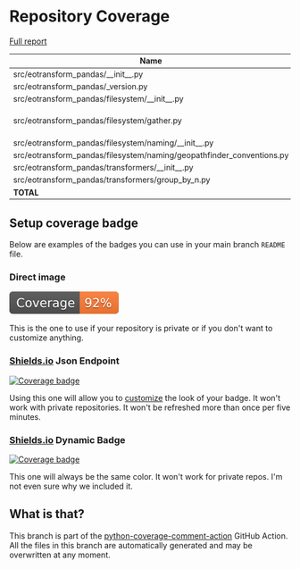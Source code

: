# Repository Coverage

[Full report](https://htmlpreview.github.io/?https://github.com/TUW-GEO/eotransform-pandas/blob/python-coverage-comment-action-data/htmlcov/index.html)

| Name                                                                    |    Stmts |     Miss |   Branch |   BrPart |   Cover |   Missing |
|------------------------------------------------------------------------ | -------: | -------: | -------: | -------: | ------: | --------: |
| src/eotransform\_pandas/\_\_init\_\_.py                                 |        1 |        0 |        0 |        0 |    100% |           |
| src/eotransform\_pandas/\_version.py                                    |        1 |        0 |        0 |        0 |    100% |           |
| src/eotransform\_pandas/filesystem/\_\_init\_\_.py                      |        0 |        0 |        0 |        0 |    100% |           |
| src/eotransform\_pandas/filesystem/gather.py                            |       45 |        1 |       22 |        2 |     96% |30, 36->35, 54->57 |
| src/eotransform\_pandas/filesystem/naming/\_\_init\_\_.py               |        0 |        0 |        0 |        0 |    100% |           |
| src/eotransform\_pandas/filesystem/naming/geopathfinder\_conventions.py |        8 |        5 |        0 |        0 |     38% |      7-11 |
| src/eotransform\_pandas/transformers/\_\_init\_\_.py                    |        0 |        0 |        0 |        0 |    100% |           |
| src/eotransform\_pandas/transformers/group\_by\_n.py                    |       21 |        0 |        2 |        0 |    100% |           |
|                                                               **TOTAL** |   **76** |    **6** |   **24** |    **2** | **92%** |           |


## Setup coverage badge

Below are examples of the badges you can use in your main branch `README` file.

### Direct image

[![Coverage badge](https://raw.githubusercontent.com/TUW-GEO/eotransform-pandas/python-coverage-comment-action-data/badge.svg)](https://htmlpreview.github.io/?https://github.com/TUW-GEO/eotransform-pandas/blob/python-coverage-comment-action-data/htmlcov/index.html)

This is the one to use if your repository is private or if you don't want to customize anything.

### [Shields.io](https://shields.io) Json Endpoint

[![Coverage badge](https://img.shields.io/endpoint?url=https://raw.githubusercontent.com/TUW-GEO/eotransform-pandas/python-coverage-comment-action-data/endpoint.json)](https://htmlpreview.github.io/?https://github.com/TUW-GEO/eotransform-pandas/blob/python-coverage-comment-action-data/htmlcov/index.html)

Using this one will allow you to [customize](https://shields.io/endpoint) the look of your badge.
It won't work with private repositories. It won't be refreshed more than once per five minutes.

### [Shields.io](https://shields.io) Dynamic Badge

[![Coverage badge](https://img.shields.io/badge/dynamic/json?color=brightgreen&label=coverage&query=%24.message&url=https%3A%2F%2Fraw.githubusercontent.com%2FTUW-GEO%2Feotransform-pandas%2Fpython-coverage-comment-action-data%2Fendpoint.json)](https://htmlpreview.github.io/?https://github.com/TUW-GEO/eotransform-pandas/blob/python-coverage-comment-action-data/htmlcov/index.html)

This one will always be the same color. It won't work for private repos. I'm not even sure why we included it.

## What is that?

This branch is part of the
[python-coverage-comment-action](https://github.com/marketplace/actions/python-coverage-comment)
GitHub Action. All the files in this branch are automatically generated and may be
overwritten at any moment.